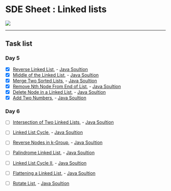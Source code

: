# SDE Sheet : Linked lists

<p><img src="https://upload.wikimedia.org/wikipedia/commons/6/6d/Singly-linked-list.svg"></p>

<hr />

## Task list

### Day 5

- [x] [Reverse Linked List](https://leetcode.com/problems/reverse-linked-list/), - [Java Soultion](./ReverseLL.java)
- [x] [Middle of the Linked List](https://leetcode.com/problems/middle-of-the-linked-list/), - [Java Soultion](./MiddleOfLL.java)
- [x] [Merge Two Sorted Lists](https://leetcode.com/problems/merge-two-sorted-lists/), - [Java Soultion](./MergeTwoSortedLists.java)
- [x] [Remove Nth Node From End of List](https://leetcode.com/problems/remove-nth-node-from-end-of-list/submissions/), - [Java Soultion](./RemoveNthNodeFromEndofList.java)
- [x] [Delete Node in a Linked List](https://leetcode.com/problems/delete-node-in-a-linked-list/), - [Java Soultion](./DeleteNodeinaLinkedList.java)
- [x] [Add Two Numbers](https://leetcode.com/problems/add-two-numbers/), - [Java Soultion](./AddTwoNumbers.java)

### Day 6

- [ ] [Intersection of Two Linked Lists](https://leetcode.com/problems/intersection-of-two-linked-lists/), - [Java Soultion]()
- [ ] [Linked List Cycle](https://leetcode.com/problems/linked-list-cycle/), - [Java Soultion]()
- [ ] [Reverse Nodes in k-Group](https://leetcode.com/problems/reverse-nodes-in-k-group/), - [Java Soultion]()
- [ ] [Palindrome Linked List](https://leetcode.com/problems/palindrome-linked-list/), - [Java Soultion]()
- [ ] [Linked List Cycle II](https://leetcode.com/problems/linked-list-cycle-ii/), - [Java Soultion]()
- [ ] [Flattening a Linked List](https://practice.geeksforgeeks.org/problems/flattening-a-linked-list/1#), - [Java Soultion]()
- [ ] [Rotate List](https://leetcode.com/problems/rotate-list/), - [Java Soultion]()

